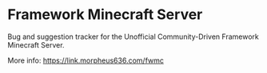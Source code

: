 # Framework Minecraft Server
Bug and suggestion tracker for the Unofficial Community-Driven Framework Minecraft Server.

More info: https://link.morpheus636.com/fwmc
